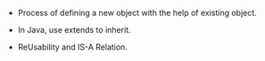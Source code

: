 - Process of defining a new object with the help of existing object.
- In Java, use extends to inherit.

- ReUsability and IS-A Relation.

